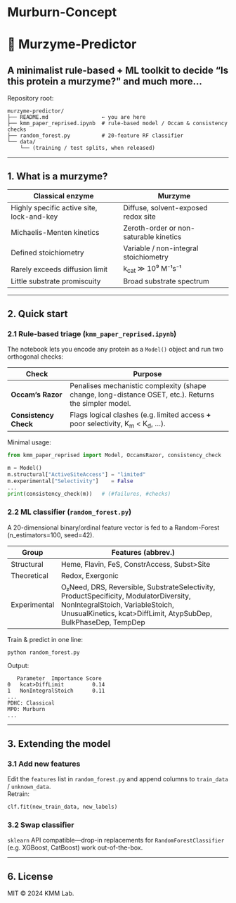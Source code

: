 # Murburn-Concept
# 🧪 Murzyme-Predictor  
## A minimalist rule-based + ML toolkit to decide “Is this protein a murzyme?" and much more...

Repository root:  
```
murzyme-predictor/
├── README.md                 ← you are here
├── kmm_paper_reprised.ipynb  # rule-based model / Occam & consistency checks
├── random_forest.py          # 20-feature RF classifier
└── data/
    └── (training / test splits, when released)
```

---

## 1. What is a murzyme?

| Classical enzyme | Murzyme |
|------------------|---------|
| Highly specific active site, lock-and-key | Diffuse, solvent-exposed redox site |
| Michaelis-Menten kinetics | Zeroth-order or non-saturable kinetics |
| Defined stoichiometry | Variable / non-integral stoichiometry |
| Rarely exceeds diffusion limit | k<sub>cat</sub> ≫ 10⁹ M⁻¹s⁻¹ |
| Little substrate promiscuity | Broad substrate spectrum |

---

## 2. Quick start

### 2.1 Rule-based triage (`kmm_paper_reprised.ipynb`)
The notebook lets you encode any protein as a `Model()` object and run two orthogonal checks:

| Check | Purpose |
|-------|---------|
| **Occam’s Razor** | Penalises mechanistic complexity (shape change, long-distance OSET, etc.). Returns the simpler model. |
| **Consistency Check** | Flags logical clashes (e.g. limited access **+** poor selectivity, K<sub>m</sub> < K<sub>d</sub>, …). |

Minimal usage:
```python
from kmm_paper_reprised import Model, OccamsRazor, consistency_check

m = Model()
m.structural["ActiveSiteAccess"] = "limited"
m.experimental["Selectivity"]    = False
...
print(consistency_check(m))   # (#failures, #checks)
```

### 2.2 ML classifier (`random_forest.py`)
A 20-dimensional binary/ordinal feature vector is fed to a Random-Forest (n_estimators=100, seed=42).

| Group | Features (abbrev.) |
|-------|--------------------|
| Structural | Heme, Flavin, FeS, ConstrAccess, Subst>Site |
| Theoretical | Redox, Exergonic |
| Experimental | O₂Need, DRS, Reversible, SubstrateSelectivity, ProductSpecificity, ModulatorDiversity, NonIntegralStoich, VariableStoich, UnusualKinetics, kcat>DiffLimit, AtypSubDep, BulkPhaseDep, TempDep |

Train & predict in one line:
```bash
python random_forest.py
```
Output:
```
   Parameter  Importance Score
0   kcat>DiffLimit         0.14
1   NonIntegralStoich      0.11
...
PDHC: Classical
MPO: Murburn
...
```

---

## 3. Extending the model

### 3.1 Add new features
Edit the `features` list in `random_forest.py` and append columns to `train_data` / `unknown_data`.  
Retrain:
```python
clf.fit(new_train_data, new_labels)
```

### 3.2 Swap classifier
`sklearn` API compatible—drop-in replacements for `RandomForestClassifier` (e.g. XGBoost, CatBoost) work out-of-the-box.

---

## 6. License

MIT © 2024 KMM Lab.
